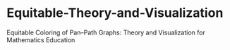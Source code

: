 # Equitable-Theory-and-Visualization
Equitable Coloring of Pan–Path Graphs: Theory and Visualization for Mathematics Education
